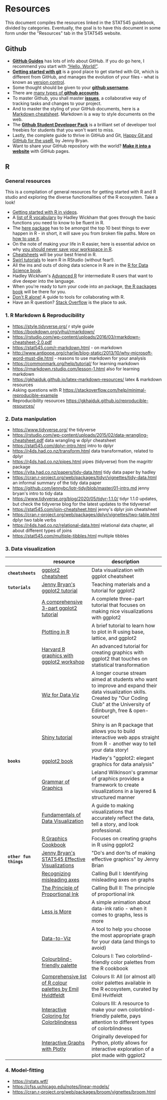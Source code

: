 # Resources

This document compiles the resources linked in the STAT545 guidebook, divided by categories. Eventually, the goal is to have this document in some form under the "Resources" tab in the STAT545 website.

## Github

+ [**GitHub Guides**](https://guides.github.com/) has lots of info about GitHub. If you do go here, I recommend you start with [“Hello, World!”](https://guides.github.com/activities/hello-world/).
+ [**Getting started with git**](https://happygitwithr.com/install-git.html) is a good place to get started with Git, which is different from GitHub, and manages the evolution of your files - what is known as [version control](https://www.r-bloggers.com/beyond-basic-r-version-control-with-git/). 
+ Some thought should be given to your [**github username**](https://happygitwithr.com/github-acct.html#username-advice).
+ There are [many types of **github accounts**](https://docs.github.com/en/github/getting-started-with-github/types-of-github-accounts). 
+ To master Github, you shall master [**issues**](https://guides.github.com/features/issues/), a collaborative way of tracking tasks and changes to your project.
+ And to master the styling of your GitHub documents, here is a [Markdown cheatsheet](https://guides.github.com/pdfs/markdown-cheatsheet-online.pdf). Markdown is a way to style documents on the web.
+ The [**Github Student Developer Pack**](https://education.github.com/pack) is a brilliant set of developer tool freebies for students that you won't want to miss.
+ Lastly, the complete guide to thrive in GitHub and Git, [Happy Git and GitHub for the useR](https://happygitwithr.com/), by Jenny Bryan. 
+ Want to share your GitHub repository with the world? [**Make it into a website**](https://pages.github.com/) with GitHub pages.

## R

### General resources

This is a compilation of general resources for getting started with R and R studio and exploring the diverse functionalities of the R ecosystem. Take a look!

+ [Getting started with R in videos](https://www.youtube.com/playlist?list=PLqzoL9-eJTNARFXxgwbqGo56NtbJnB37A).
+ A [list of R vocabulary](http://adv-r.had.co.nz/Vocabulary.html) by Hadley Wickham that goes through the basic functions you need to know to be fluent in R.
+ The [here package](https://here.r-lib.org/) has to be amongst the top 10 best things to ever happen in R - in short, it will save you from broken file paths. More on [how to use it](http://jenrichmond.rbind.io/post/how-to-use-the-here-package/).
+ On the note of making your life in R easier, here is essential advice on why [you should never save your workspace in R](https://www.r-bloggers.com/using-r-dont-save-your-workspace/).
+ [Cheatsheets](https://rstudio.com/resources/cheatsheets/) will be your best friend in R.
+ [Swirl tutorials](https://swirlstats.com/) to learn R in RStudio (without fear!).
+ All the ins and outs of doing data science in R are in the [R for Data Science book](https://r4ds.had.co.nz/).
+ Hadley Wickham's [Advanced R](http://adv-r.had.co.nz/) for intermediate R users that want to dive deeper into the language. 
+ When you're ready to turn your code into an package, [the R packages book](http://r-pkgs.had.co.nz/) will be there for you. 
+ [Don't R alone!](http://www.noamross.net/archives/2013-01-07-collaborating-with-r/) A guide to tools for collaborating with R.
+ Have an R question? [Stack Overflow](https://stackoverflow.com/questions/tagged/r) is the place to ask.

### 1. R Markdown & Reproducibility 

+ https://style.tidyverse.org/ r style guide
+ https://bookdown.org/yihui/rmarkdown/
+ https://rstudio.com/wp-content/uploads/2016/03/rmarkdown-cheatsheet-2.0.pdf
+ https://stat545.com/r-markdown.html - on markdown
+ http://www.antipope.org/charlie/blog-static/2013/10/why-microsoft-word-must-die.html - reasons to use markdown for your analysis
+ https://commonmark.org/help/tutorial/ for learning markdown
+ https://rmarkdown.rstudio.com/lesson-1.html also for learning markdown 
+ https://gkhajduk.github.io/latex-markdown-resources/ latex & markdown resources
+ Asking questions with R https://stackoverflow.com/help/minimal-reproducible-example
+ Reproducibility resources https://gkhajduk.github.io/reproducible-resources/

### 2. Data manipulation

+ https://www.tidyverse.org/ the tidyverse
+ https://rstudio.com/wp-content/uploads/2015/02/data-wrangling-cheatsheet.pdf data wrangling w dplyr cheatsheet
+ https://stat545.com/dplyr-intro.html intro to dplyr
+ https://r4ds.had.co.nz/transform.html data transformation, related to dplyr
+ https://r4ds.had.co.nz/pipes.html pipes (tidyverse) from the magrittr package
+ https://vita.had.co.nz/papers/tidy-data.html tidy data paper by hadley
+ https://cran.r-project.org/web/packages/tidyr/vignettes/tidy-data.html an informal summary of the tidy data paper
+ https://github.com/jennybc/lotr-tidy/blob/master/01-intro.md jenny bryan's intro to tidy data
+ https://www.tidyverse.org/blog/2020/05/tidyr-1.1.0/ tidyr 1.1.0 updates, but check the tidyverse blog for the latest updates to the tidyverse!
+ https://stat545.com/join-cheatsheet.html jenny's dplyr join cheatsheet
+ https://cran.r-project.org/web/packages/dplyr/vignettes/two-table.html dplyr two table verbs
+ https://r4ds.had.co.nz/relational-data.html relational data chapter, all about different types of joins
+ https://stat545.com/multiple-tibbles.html multiple tibbles

### 3. Data visualization

|                    | resource                                                                                                           | description |
| ---                | ---                                                                                                                | ---          |
| **`cheatsheets`**  | [ggplot2 cheatsheet](https://rstudio.com/wp-content/uploads/2015/03/ggplot2-cheatsheet.pdf)                        | Data visualization with ggplot cheatsheet |
| **`tutorials`**    | [Jenny Bryan's ggplot2 tutorial](https://github.com/jennybc/ggplot2-tutorial)                                      | Teaching materials and a tutorial for ggplot2 |
|                    | [A comprehensive 3-part ggplot2 tutorial](http://r-statistics.co/Complete-Ggplot2-Tutorial-Part1-With-R-Code.html) | A complete three-part tutorial that focuses on making nice visualizations with ggplot2 |
|                    | [Plotting in R](http://www.jvcasillas.com/base_lattice_ggplot/)                                                    | A brief tutorial to learn how to plot in R using base, lattice, and ggplot2 |
|                    | [Harvard R graphics with ggplot2 workshop](http://tutorials.iq.harvard.edu/R/Rgraphics/Rgraphics.html)             | An advanced tutorial for creating graphics with ggplot2 that touches on statistical transformation |
|                    | [Wiz for Data Viz](https://ourcodingclub.github.io/course/wiz-viz/index.html)                                      | A longer course stream aimed at students who want to improve and expand their data visualization skills. Created by "Our Coding Club" at the University of Edinburgh, free & open-source! |
|                    | [Shiny tutorial](https://shiny.rstudio.com/tutorial/)                                                              | Shiny is an R package that allows you to build interactive web apps straight from R - another way to tell your data story! |
| **`books`**        | [ggplot2 book](https://ggplot2-book.org/)                                                                          | Hadley's "ggplot2: elegant graphics for data analysis" 
|                    | [Grammar of Graphics](http://webcat1.library.ubc.ca/vwebv/holdingsInfo?bibId=5507286)                              | Leland Wilkinson's grammar of graphics provides a framework to create visualizations in a layered & structured manner 
|                    | [Fundamentals of Data Visualization](https://serialmentor.com/dataviz/introduction.html)                           | A guide to making visualizations that accurately reflect the data, tell a story, and look professional.
|                    | [R Graphics Cookbook](http://www.cookbook-r.com/Graphs/)                                                           | Focuses on creating graphs in R using ggplot2 |
| **`other fun things`** | [Jenny Bryan's STAT545 Effective Visualizations](https://stat545.com/effective-graphs.html)                        | "Do's and don'ts of making effective graphics" by Jenny Brian |
|                    | [Recognizing misleading axes](https://www.callingbull.org/tools/tools_misleading_axes.html)                        | Calling Bull I: Identifying misleading axes on graphs |
|                    | [The Principle of Proportional Ink](https://www.callingbull.org/tools/tools_proportional_ink.html)                 | Calling Bull II: The principle of proportional ink |
|                    | [Less is More](https://speakerdeck.com/cherdarchuk/remove-to-improve-the-data-ink-ratio)                           | A simple animation about data-ink ratio - when it comes to graphs, less is more |
|                    | [Data-to-Viz](https://www.data-to-viz.com/)                                                                        | A tool to help you choose the most appropriate graph for your data (and things to avoid) |
|                    | [Colourblind-friendly palette](http://www.cookbook-r.com/Graphs/Colors_(ggplot2)/#a-colorblind-friendly-palette)   | Colours I: Two colorblind-friendly color palettes from the R cookbook |
|                    | [Comprehensive list of R colour palettes by Emil Hvidtfeldt](https://github.com/EmilHvitfeldt/r-color-palettes)    | Colours II: All (or almost all) color palettes available in the R ecosystem, curated by Emil Hvitfeldt |
|                    | [Interactive Coloring for Colorblindness](https://davidmathlogic.com/colorblind/#%23BF3EFF-%2366CDAA-%23FF8247-%2348D1CC) | Colours III: A resource to make your own colorblind-friendly palette, pays attention to different types of colorblindness |
|                    | [Interactive Graphs with Plotly](https://plotly.com/)                                                              | Originally developed for Python, plotly allows for interactive exploration of a plot made with ggplot2 |

### 4. Model-fitting

+ https://rstats.wtf/
+ https://cfss.uchicago.edu/notes/linear-models/
+ https://cran.r-project.org/web/packages/broom/vignettes/broom.html










